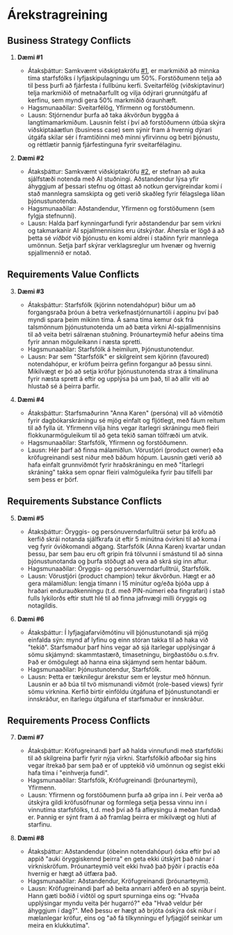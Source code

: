 # Árekstragreining

## Business Strategy Conflicts
1. **Dæmi #1**
   - Átaksþáttur: Samkvæmt viðskiptakröfu [#1](https://github.com/olithgspam/Verkefni-1-Tegundir-krafna/issues/1), er markmiðið að minnka tíma starfsfólks í lyfjaskipulagningu um 50%. Forstöðumenn telja að til þess þurfi að fjárfesta í fullbúnu kerfi. Sveitarfélög (viðskiptavinur) telja markmiðið of metnaðarfullt og vilja ódýrari grunnútgáfu af kerfinu, sem myndi gera 50% markmiðið óraunhæft.
   - Hagsmunaaðilar: Sveitarfélög, Yfirmenn og forstöðumenn.
   - Lausn: Stjórnendur þurfa að taka ákvörðun byggða á langtímamarkmiðum. Lausnin felst í því að forstöðumenn útbúa skýra viðskiptaáætlun (business case) sem sýnir fram á hvernig dýrari útgáfa skilar sér í framtíðinni með minni yfirvinnu og betri þjónustu, og réttlætir þannig fjárfestinguna fyrir sveitarfélaginu.

2. **Dæmi #2**
   - Átaksþáttur: Samkvæmt viðskiptakröfu [#2](https://github.com/olithgspam/Verkefni-1-Tegundir-krafna/issues/3), er stefnan að auka sjálfstæði notenda með AI stuðningi. Aðstandendur lýsa yfir áhyggjum af þessari stefnu og óttast að notkun gervigreindar komi í stað mannlegra samskipta og geti verið skaðleg fyrir félagslega líðan þjónustunotenda.
   - Hagsmunaaðilar: Aðstandendur, Yfirmenn og forstöðumenn (sem fylgja stefnunni).
   - Lausn: Halda þarf kynningarfundi fyrir aðstandendur þar sem virkni og takmarkanir AI spjallmennisins eru útskýrðar. Áhersla er lögð á að þetta sé *viðbót* við þjónustu en komi aldrei í staðinn fyrir mannlega umönnun. Setja þarf skýrar verklagsreglur um hvenær og hvernig spjallmennið er notað.

## Requirements Value Conflicts
3. **Dæmi #3**
   - Átaksþáttur: Starfsfólk (kjörinn notendahópur) biður um að forgangsraða þróun á betra verkefnastjórnunartóli í appinu því það myndi spara þeim mikinn tíma. Á sama tíma kemur ósk frá talsmönnum þjónustunotenda um að bæta virkni AI-spjallmennisins til að veita betri sálrænan stuðning. Þróunarteymið hefur aðeins tíma fyrir annan möguleikann í næsta spretti.
   - Hagsmunaaðilar: Starfsfólk á heimilum, Þjónustunotendur.
   - Lausn: Þar sem "Starfsfólk" er skilgreint sem kjörinn (favoured) notendahópur, er kröfum þeirra gefinn forgangur að þessu sinni. Mikilvægt er þó að setja kröfur þjónustunotenda strax á tímalínuna fyrir næsta sprett á eftir og upplýsa þá um það, til að allir viti að hlustað sé á þeirra þarfir.

4. **Dæmi #4**
   - Átaksþáttur: Starfsmaðurinn "Anna Karen" (persóna) vill að viðmótið fyrir dagbókarskráningu sé mjög einfalt og fljótlegt, með fáum reitum til að fylla út. Yfirmenn vilja hins vegar ítarlegri skráningu með fleiri flokkunarmöguleikum til að geta tekið saman tölfræði um atvik.
   - Hagsmunaaðilar: Starfsfólk, Yfirmenn og forstöðumenn.
   - Lausn: Hér þarf að finna málamiðlun. Vörustjóri (product owner) eða kröfugreinandi sest niður með báðum hópum. Lausnin gæti verið að hafa einfalt grunnviðmót fyrir hraðskráningu en með "Ítarlegri skráning" takka sem opnar fleiri valmöguleika fyrir þau tilfelli þar sem þess er þörf.

## Requirements Substance Conflicts
5. **Dæmi #5**
   - Átaksþáttur: Öryggis- og persónuverndarfulltrúi setur þá kröfu að kerfið skrái notanda sjálfkrafa út eftir 5 mínútna óvirkni til að koma í veg fyrir óviðkomandi aðgang. Starfsfólk (Anna Karen) kvartar undan þessu, þar sem þau eru oft gripin frá tölvunni í smástund til að sinna þjónustunotanda og þurfa stöðugt að vera að skrá sig inn aftur.
   - Hagsmunaaðilar: Öryggis- og persónuverndarfulltrúi, Starfsfólk.
   - Lausn: Vörustjóri (product champion) tekur ákvörðun. Hægt er að gera málamiðlun: lengja tímann í 15 mínútur og/eða bjóða upp á hraðari endurauðkenningu (t.d. með PIN-númeri eða fingrafari) í stað fulls lykilorðs eftir stutt hlé til að finna jafnvægi milli öryggis og notagildis.

6. **Dæmi #6**
   - Átaksþáttur: Í lyfjagjafarviðmótinu vill þjónustunotandi sjá mjög einfalda sýn: mynd af lyfinu og einn stóran takka til að haka við "tekið". Starfsmaður þarf hins vegar að sjá ítarlegar upplýsingar á sömu skjámynd: skammtastærð, tímasetningu, birgðastöðu o.s.frv. Það er ómögulegt að hanna eina skjámynd sem hentar báðum.
   - Hagsmunaaðilar: Þjónustunotendur, Starfsfólk.
   - Lausn: Þetta er tæknilegur árekstur sem er leystur með hönnun. Lausnin er að búa til tvö mismunandi viðmót (role-based views) fyrir sömu virknina. Kerfið birtir einföldu útgáfuna ef þjónustunotandi er innskráður, en ítarlegu útgáfuna ef starfsmaður er innskráður.

## Requirements Process Conflicts
7. **Dæmi #7**
   - Átaksþáttur: Kröfugreinandi þarf að halda vinnufundi með starfsfólki til að skilgreina þarfir fyrir nýja virkni. Starfsfólkið afboðar sig hins vegar ítrekað þar sem það er of upptekið við umönnun og segist ekki hafa tíma í "einhverja fundi".
   - Hagsmunaaðilar: Starfsfólk, Kröfugreinandi (þróunarteymi), Yfirmenn.
   - Lausn: Yfirmenn og forstöðumenn þurfa að grípa inn í. Þeir verða að útskýra gildi kröfusöfnunar og formlega setja þessa vinnu inn í vinnutíma starfsfólks, t.d. með því að fá afleysingu á meðan fundað er. Þannig er sýnt fram á að framlag þeirra er mikilvægt og hluti af starfinu.

8. **Dæmi #8**
   - Átaksþáttur: Aðstandendur (óbeinn notendahópur) óska eftir því að appið "auki öryggiskennd þeirra" en geta ekki útskýrt það nánar í virkniskröfum. Þróunarteymið veit ekki hvað það þýðir í practís eða hvernig er hægt að útfæra það.
   - Hagsmunaaðilar: Aðstandendur, Kröfugreinandi (þróunarteymi).
   - Lausn: Kröfugreinandi þarf að beita annarri aðferð en að spyrja beint. Hann gæti boðið í viðtöl og spurt spurninga eins og: "Hvaða upplýsingar myndu veita þér hugarró?" eða "Hvað veldur þér áhyggjum í dag?". Með þessu er hægt að brjóta óskýra ósk niður í mælanlegar kröfur, eins og "að fá tilkynningu ef lyfjagjöf seinkar um meira en klukkutíma".
